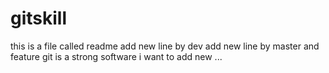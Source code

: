 # gitskill
this is a file called readme
add new line by dev
add new line by master and feature
git is a strong software
i want to add new ...

